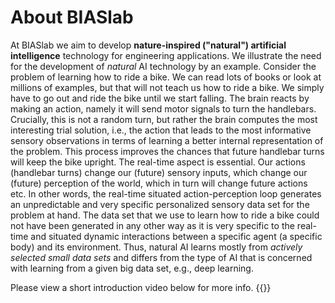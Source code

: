 # About BIASlab

At BIASlab we aim to develop **nature-inspired ("natural") artificial intelligence** technology for engineering applications. We illustrate the need for the development of *natural* AI technology by an example. Consider the problem of learning how to ride a bike. We can read lots of books or look at millions of examples, but that will not teach us how to ride a bike. We simply have to go out and ride the bike until we start falling. The brain reacts by making an action, namely it will send motor signals to turn the handlebars. Crucially, this is not a random turn, but rather the brain computes the most interesting trial solution, i.e., the action that leads to the most informative sensory observations in terms of learning a better internal representation of the problem. This process improves the chances that future handlebar turns will keep the bike upright. The real-time aspect is essential. Our actions (handlebar turns) change our (future) sensory inputs, which change our (future) perception of the world, which in turn will change future actions etc. In other words, the real-time situated action-perception loop generates an unpredictable and very specific personalized sensory data set for the problem at hand. The data set that we use to learn how to ride a bike could not have been generated in any other way as it is very specific to the real-time and situated dynamic interactions between a specific agent (a specific body) and its environment. Thus, natural AI learns mostly from *actively selected small data sets* and differs from the type of AI that is concerned with learning from a given big data set, e.g., deep learning.

Please view a short introduction video below for more info.
{{<youtube Th3_0NvThcw>}}